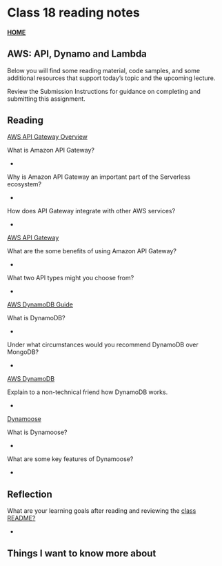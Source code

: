 # Class 18 reading notes

#### [HOME](https://cesarderio.github.io/reading-notes/)

## AWS: API, Dynamo and Lambda

Below you will find some reading material, code samples, and some additional resources that support today’s topic and the upcoming lecture.

Review the Submission Instructions for guidance on completing and submitting this assignment.

## Reading

[AWS API Gateway Overview](https://www.serverless.com/amazon-api-gateway)

What is Amazon API Gateway?

*

Why is Amazon API Gateway an important part of the Serverless ecosystem?

*

How does API Gateway integrate with other AWS services?

*

[AWS API Gateway](https://aws.amazon.com/api-gateway/)

What are the some benefits of using Amazon API Gateway?

*

What two API types might you choose from?

*

[AWS DynamoDB Guide](https://www.dynamodbguide.com/what-is-dynamo-db/)

What is DynamoDB?

*

Under what circumstances would you recommend DynamoDB over MongoDB?

*

[AWS DynamoDB](https://aws.amazon.com/dynamodb/)

Explain to a non-technical friend how DynamoDB works.

*

[Dynamoose](https://dynamoosejs.com/getting_started/Introduction)

What is Dynamoose?

*

What are some key features of Dynamoose?

*

## Reflection

What are your learning goals after reading and reviewing the [class README?](https://codefellows.github.io/code-401-javascript-guide/curriculum/class-06/)

*

## Things I want to know more about
